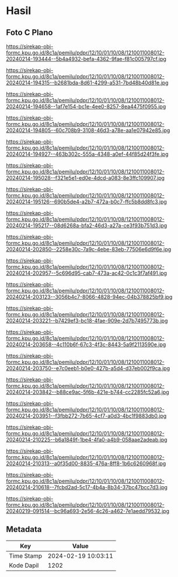 # Hasil

## Foto C Plano

https://sirekap-obj-formc.kpu.go.id/8c1a/pemilu/pdpr/12/10/01/10/08/1210011008012-20240214-193444--5b4a4932-befa-4362-9fae-f81c005797cf.jpg

https://sirekap-obj-formc.kpu.go.id/8c1a/pemilu/pdpr/12/10/01/10/08/1210011008012-20240214-194315--b2681bda-8d61-4299-a531-7bd48b40d81e.jpg

https://sirekap-obj-formc.kpu.go.id/8c1a/pemilu/pdpr/12/10/01/10/08/1210011008012-20240214-194658--1af7e154-bc1e-4ee0-8257-8ea4475f0955.jpg

https://sirekap-obj-formc.kpu.go.id/8c1a/pemilu/pdpr/12/10/01/10/08/1210011008012-20240214-194805--60c708b9-3108-46d3-a78e-aa1e07942e85.jpg

https://sirekap-obj-formc.kpu.go.id/8c1a/pemilu/pdpr/12/10/01/10/08/1210011008012-20240214-194927--463b302c-555a-4348-a0ef-44f85d24f3fe.jpg

https://sirekap-obj-formc.kpu.go.id/8c1a/pemilu/pdpr/12/10/01/10/08/1210011008012-20240214-195028--f321e5e1-ed0e-4dcd-a083-8e3ffc109907.jpg

https://sirekap-obj-formc.kpu.go.id/8c1a/pemilu/pdpr/12/10/01/10/08/1210011008012-20240214-195126--690b5de4-a2b7-472a-b0c7-ffc5b8dd8fc3.jpg

https://sirekap-obj-formc.kpu.go.id/8c1a/pemilu/pdpr/12/10/01/10/08/1210011008012-20240214-195217--08d6268a-bfa2-46d3-a27a-ce3f93b751d3.jpg

https://sirekap-obj-formc.kpu.go.id/8c1a/pemilu/pdpr/12/10/01/10/08/1210011008012-20240214-202850--2258e30c-7a9c-4ebe-83eb-77506e6d9f6e.jpg

https://sirekap-obj-formc.kpu.go.id/8c1a/pemilu/pdpr/12/10/01/10/08/1210011008012-20240214-202957--5c696d95-cab7-473a-ac42-0c1c3f7af491.jpg

https://sirekap-obj-formc.kpu.go.id/8c1a/pemilu/pdpr/12/10/01/10/08/1210011008012-20240214-203123--3056b4c7-8066-4828-94ec-04b378825bf9.jpg

https://sirekap-obj-formc.kpu.go.id/8c1a/pemilu/pdpr/12/10/01/10/08/1210011008012-20240214-203221--b7429ef3-bc18-4fae-909e-2d7b7495773b.jpg

https://sirekap-obj-formc.kpu.go.id/8c1a/pemilu/pdpr/12/10/01/10/08/1210011008012-20240214-203658--4c110b6f-67c3-4f3c-8443-5a9f2113590e.jpg

https://sirekap-obj-formc.kpu.go.id/8c1a/pemilu/pdpr/12/10/01/10/08/1210011008012-20240214-203750--e7c0eeb1-b0e0-427b-a5d4-d37eb002f9ca.jpg

https://sirekap-obj-formc.kpu.go.id/8c1a/pemilu/pdpr/12/10/01/10/08/1210011008012-20240214-203842--b88ce9ac-5f6b-421e-b744-cc2285fc52a6.jpg

https://sirekap-obj-formc.kpu.go.id/8c1a/pemilu/pdpr/12/10/01/10/08/1210011008012-20240214-203951--f3fbb272-7b65-4cf7-a0d3-4bc1f9883db0.jpg

https://sirekap-obj-formc.kpu.go.id/8c1a/pemilu/pdpr/12/10/01/10/08/1210011008012-20240214-210225--b6a1849f-1be4-4fa0-a4b9-058aae2adeab.jpg

https://sirekap-obj-formc.kpu.go.id/8c1a/pemilu/pdpr/12/10/01/10/08/1210011008012-20240214-210313--a0f35d00-8835-476a-8ff8-1b6c6260968f.jpg

https://sirekap-obj-formc.kpu.go.id/8c1a/pemilu/pdpr/12/10/01/10/08/1210011008012-20240214-210618--7fcbd2ad-5c17-4b4a-8b34-37bc47bcc7d3.jpg

https://sirekap-obj-formc.kpu.go.id/8c1a/pemilu/pdpr/12/10/01/10/08/1210011008012-20240219-091514--bc96a693-2e56-4c26-a462-7e1aedd79532.jpg


## Metadata

| Key        | Value               |
| ---------- | ------------------- |
| Time Stamp | 2024-02-19 10:03:11 |
| Kode Dapil | 1202                |



